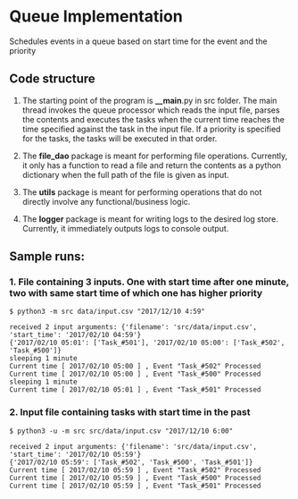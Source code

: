 # Queue Implementation
Schedules events in a queue based on start time for the event and the priority

## Code structure
1. The starting point of the program is __\_\_main__.py in src folder.
The main thread invokes the queue processor which reads the input file, parses the contents and executes the tasks when the current time reaches the time specified against the task in the input file. If a priority is specified for the tasks, the tasks will be executed in that order.

2. The __file_dao__ package is meant for performing file operations. Currently, it only has a function to read a file and return the contents as a python dictionary when the full path of the file is given as input. 

3. The __utils__ package is meant for performing operations that do not directly involve any functional/business logic.

4. The __logger__ package is meant for writing logs to the desired log store. Currently, it immediately outputs logs to console output.

## Sample runs:
### 1. File containing 3 inputs. One with start time after one minute, two with same start time of which one has higher priority

<pre><code>$ python3 -m src data/input.csv "2017/12/10 4:59"

received 2 input arguments: {'filename': 'src/data/input.csv', 'start_time': '2017/02/10 04:59'}
{'2017/02/10 05:01': ['Task_#501'], '2017/02/10 05:00': ['Task_#502', 'Task_#500']}
sleeping 1 minute
Current time [ 2017/02/10 05:00 ] , Event "Task_#502" Processed
Current time [ 2017/02/10 05:00 ] , Event "Task_#500" Processed
sleeping 1 minute
Current time [ 2017/02/10 05:01 ] , Event "Task_#501" Processed
</code></pre>

### 2. Input file containing tasks with start time in the past

<pre><code>$ python3 -u -m src src/data/input.csv "2017/12/10 6:00"

received 2 input arguments: {'filename': 'src/data/input.csv', 'start_time': '2017/02/10 05:59'}
{'2017/02/10 05:59': ['Task_#502', 'Task_#500', 'Task_#501']}
Current time [ 2017/02/10 05:59 ] , Event "Task_#502" Processed
Current time [ 2017/02/10 05:59 ] , Event "Task_#500" Processed
Current time [ 2017/02/10 05:59 ] , Event "Task_#501" Processed
</code></pre>
